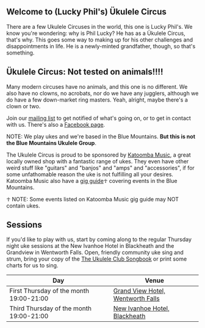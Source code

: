 
## Welcome to (Lucky Phil's) Ükulele Circus

There are a few Ukulele Circuses in the world, this one is Lucky Phil's. We know you're wondering: why is Phil Lucky? He has as a Ükulele Circus, that's why. This goes some way to making up for his other challenges and disappointments in life. He is a newly-minted grandfather, though, so that's something.


## Ükulele Circus: Not tested on animals!!!!

Many modern circuses have no animals, and this one is no different. We also have no clowns, no acrobats, nor do we have any jugglers, although we do have a few down-market ring masters. Yeah, alright, maybe there's a clown or two.


Join our [mailing list] to get notified of what's going on, or to get in contact with us. There's also a [Facebook page].

NOTE: We play ukes and we're based in the Blue Mountains. **But this is not the Blue Mountains Ukulele Group**. 

The Ukulele Circus is proud to be sponsored by [Katoomba Music](http://katoombamusic.com.au/), a great locally owned shop with a fantastic range of ukes. They even have other weird stuff like "guitars" and "banjos" and "amps" and "accessories", if for some unfathomable reason the uke is not fulfilling all your desires. Katoomba Music also have a [gig guide](http://katoombamusic.com.au/katoomba-music-gig-guide/)☥ covering events in the Blue Mountains.

☥ NOTE: Some events listed on Katoomba Music gig guide may NOT contain ukes.

## Sessions


If you'd like to play with us, start by coming along to the regular Thursday night uke sessions at the New Ivanhoe Hotel in Blackheath and the Grandview in Wentworth Falls. Open, friendly community uke sing and strum, bring your copy of the [The Ukulele Club Songbook] or print some charts for us to sing.


| Day |  Venue                                                                                  |
| --- | ----------------------------------------------------------------------------------------| 
| First Thursday of the month 19:00-21:00   |  [Grand View Hotel, Wentworth Falls]    |
| Third Thursday of the month 19:00-21:00 | [New Ivanhoe Hotel, Blackheath]  |



[The Orchard Boat]: https://www.facebook.com/theorchardboat/ "The Orchard Boat are Rob And BJ taking their gypsy guitar and accordion on a musical adventure through the Jazz, Irish, French and quirky pop music scene."
[U4ria]: https://www.facebook.com/U4riaBand/ "U4ria is a 5 piece quartet who started out playing Beatles songs, but who have been distracted and subverted by banjo player"
[Oriental Hotel, Springwood]: https://www.google.com.au/maps/place/Oriental+Hotel/@-33.6994905,150.5656596,17z/data=!3m1!4b1!4m5!3m4!1s0x6b127d68dbf659e1:0x29820df1f067a6bf!8m2!3d-33.699495!4d150.5678536
[Blue Mountain Hotel, Lawson]: https://www.google.com.au/maps/place/Blue+Mountains+Hotel/@-33.7196205,150.427793,17z/data=!3m1!4b1!4m5!3m4!1s0x6b12650fe9797be1:0xbfe1b3dda6062b5a!8m2!3d-33.719625!4d150.429987
[New Ivanhoe Hotel, Blackheath]: https://www.google.com.au/maps/place/New+Ivanhoe+Hotel/@-33.6359015,150.2831043,17z/data=!3m1!4b1!4m5!3m4!1s0x6b12721474cd64a9:0x49fb6d2e1d8e0d83!8m2!3d-33.635906!4d150.2852983
[Hotel Blue, Katoomba]: http://loungesessions.com.au/
[The Ukulele Club Songbook]: http://katoombamusic.com.au/product/ukulele-club-songbook/
[Blue MUGs]: http://bluemugs.net/
[Festival]: https://www.facebook.com/bluemountainsukefest/
[mailing list]: https://mailman-mail5.webfaction.com/listinfo/ukes
[Facebook page]: https://www.facebook.com/circusukulele/
[Katoomba Leura Preschool]:  http://www.katoombaleurapreschool.com.au/news-events
[Milthorpe Markets]: http://www.millthorpemarkets.com/
[The Shillelaghs]: https://www.facebook.com/theshillelaghsau/
[Grand View Hotel, Wentworth Falls]: https://www.thegrandviewhotel.com/
[Blackheath Golf Club]: http://www.blackheathgolf.com.au/restaurant.html

<div>

